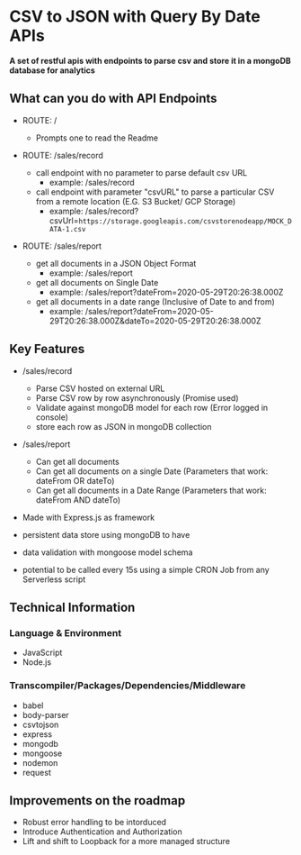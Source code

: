 # CSV to JSON with Query By Date APIs

__A set of restful apis with endpoints to parse csv and store it in a mongoDB database for analytics__

## What can you do with API Endpoints
- ROUTE: /
  - Prompts one to read the Readme
- ROUTE: /sales/record
  - call endpoint with no parameter to parse default csv URL
    - example: /sales/record
  - call endpoint with parameter "csvURL" to parse a particular CSV from a remote location (E.G. S3 Bucket/ GCP Storage)
    - example: /sales/record?csvUrl=`https://storage.googleapis.com/csvstorenodeapp/MOCK_DATA-1.csv`

- ROUTE: /sales/report
  - get all documents in a JSON Object Format
    - example: /sales/report
  - get all documents on Single Date
    - example: /sales/report?dateFrom=2020-05-29T20:26:38.000Z
  - get all documents in a date range (Inclusive of Date to and from)
    - example: /sales/report?dateFrom=2020-05-29T20:26:38.000Z&dateTo=2020-05-29T20:26:38.000Z

## Key Features
- /sales/record
  - Parse CSV hosted on external URL
  - Parse CSV row by row asynchronously (Promise used)
  - Validate against mongoDB model for each row (Error logged in console)
  - store each row as JSON in mongoDB collection
- /sales/report
  - Can get all documents
  - Can get all documents on a single Date (Parameters that work: dateFrom OR dateTo)
  - Can get all documents in a Date Range (Parameters that work: dateFrom AND dateTo)

- Made with Express.js as framework
- persistent data store using mongoDB to have 
- data validation with mongoose model schema
- potential to be called every 15s using a simple CRON Job from any Serverless script

## Technical Information

### Language & Environment
- JavaScript
- Node.js

### Transcompiler/Packages/Dependencies/Middleware
- babel
- body-parser
- csvtojson
- express
- mongodb
- mongoose
- nodemon
- request

## Improvements on the roadmap
- Robust error handling to be intorduced
- Introduce Authentication and Authorization
- Lift and shift to Loopback for a more managed structure
